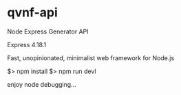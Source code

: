 # qvnf-api

Node Express Generator API

Express 4.18.1

Fast, unopinionated, minimalist web framework for Node.js

$> npm install
$> npm run devl

enjoy node debugging...

